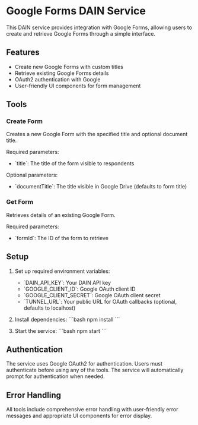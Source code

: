# Google Forms DAIN Service

This DAIN service provides integration with Google Forms, allowing users to create and retrieve Google Forms through a simple interface.

## Features

- Create new Google Forms with custom titles
- Retrieve existing Google Forms details
- OAuth2 authentication with Google
- User-friendly UI components for form management

## Tools

### Create Form
Creates a new Google Form with the specified title and optional document title.

Required parameters:
- \`title\`: The title of the form visible to respondents

Optional parameters:
- \`documentTitle\`: The title visible in Google Drive (defaults to form title)

### Get Form
Retrieves details of an existing Google Form.

Required parameters:
- \`formId\`: The ID of the form to retrieve

## Setup

1. Set up required environment variables:
   - \`DAIN_API_KEY\`: Your DAIN API key
   - \`GOOGLE_CLIENT_ID\`: Google OAuth client ID
   - \`GOOGLE_CLIENT_SECRET\`: Google OAuth client secret
   - \`TUNNEL_URL\`: Your public URL for OAuth callbacks (optional, defaults to localhost)

2. Install dependencies:
   \`\`\`bash
   npm install
   \`\`\`

3. Start the service:
   \`\`\`bash
   npm start
   \`\`\`

## Authentication

The service uses Google OAuth2 for authentication. Users must authenticate before using any of the tools. The service will automatically prompt for authentication when needed.

## Error Handling

All tools include comprehensive error handling with user-friendly error messages and appropriate UI components for error display.
